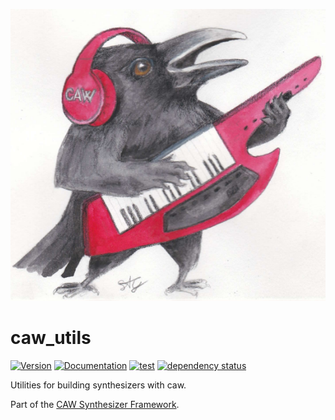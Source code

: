 ![CAW Logo](../assets/logo.png)

# caw_utils

[![Version](https://img.shields.io/crates/v/caw_utils.svg)](https://crates.io/crates/caw_utils)
[![Documentation](https://docs.rs/caw_utils/badge.svg)](https://docs.rs/caw_utils)
[![test](https://github.com/gridbugs/caw/actions/workflows/test.yml/badge.svg)](https://github.com/gridbugs/caw/actions/workflows/test.yml)
[![dependency status](https://deps.rs/repo/github/gridbugs/caw/status.svg)](https://deps.rs/repo/github/gridbugs/caw)

Utilities for building synthesizers with caw.

Part of the [CAW Synthesizer Framework](..).
